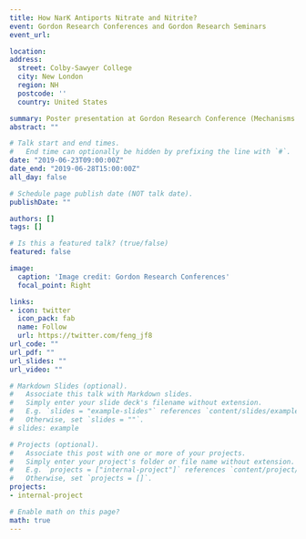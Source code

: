 ```yaml
---
title: How NarK Antiports Nitrate and Nitrite?
event: Gordon Research Conferences and Gordon Research Seminars
event_url: 

location: 
address:
  street: Colby-Sawyer College
  city: New London
  region: NH
  postcode: ''
  country: United States

summary: Poster presentation at Gordon Research Conference (Mechanisms of Membrane Transport). 
abstract: ""

# Talk start and end times.
#   End time can optionally be hidden by prefixing the line with `#`.
date: "2019-06-23T09:00:00Z"
date_end: "2019-06-28T15:00:00Z"
all_day: false

# Schedule page publish date (NOT talk date).
publishDate: ""

authors: []
tags: []

# Is this a featured talk? (true/false)
featured: false

image:
  caption: 'Image credit: Gordon Research Conferences'
  focal_point: Right

links:
- icon: twitter
  icon_pack: fab
  name: Follow
  url: https://twitter.com/feng_jf8
url_code: ""
url_pdf: ""
url_slides: ""
url_video: ""

# Markdown Slides (optional).
#   Associate this talk with Markdown slides.
#   Simply enter your slide deck's filename without extension.
#   E.g. `slides = "example-slides"` references `content/slides/example-slides.md`.
#   Otherwise, set `slides = ""`.
# slides: example

# Projects (optional).
#   Associate this post with one or more of your projects.
#   Simply enter your project's folder or file name without extension.
#   E.g. `projects = ["internal-project"]` references `content/project/deep-learning/index.md`.
#   Otherwise, set `projects = []`.
projects:
- internal-project

# Enable math on this page?
math: true
---
```


